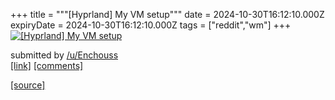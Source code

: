 +++
title = """[Hyprland] My VM setup"""
date = 2024-10-30T16:12:10.000Z
expiryDate = 2024-10-30T16:12:10.000Z
tags = ["reddit","wm"]
+++
[![[Hyprland] My VM setup](https://preview.redd.it/t0guybmb4xxd1.jpeg?width=640&crop=smart&auto=webp&s=0d2e24ed4868b694eab2147c8bb93d046ffccb1a "[Hyprland] My VM setup")](https://www.reddit.com/r/unixporn/comments/1gfqb43/hyprland_my_vm_setup/)

submitted by [/u/Enchouss](https://www.reddit.com/user/Enchouss)  
[\[link\]](https://i.redd.it/t0guybmb4xxd1.jpeg) [\[comments\]](https://www.reddit.com/r/unixporn/comments/1gfqb43/hyprland_my_vm_setup/)

[[source]](https://www.reddit.com/r/unixporn/comments/1gfqb43/hyprland_my_vm_setup/)
